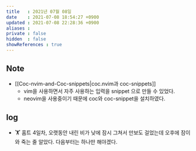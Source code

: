 ```yaml
---
title   : 2021년 07월 08일 
date    : 2021-07-08 18:54:27 +0900
updated : 2021-07-08 22:28:36 +0900
aliases : 
private : false
hidden  : false
showReferences : true
---
```

## Note
- [[Coc-nvim-and-Coc-snippets|coc.nvim과 coc-snippets]]
  - vim을 사용하면서 자주 사용하는 입력을 snippet 으로 만들 수 있었다. 
  - neovim을 사용중이기 때문에 coc와 coc-snippet을 설치하였다.   

## log  
- 🏋️ 홈트 4일차, 오랫동안 내린 비가 낮에 잠시 그쳐서 만보도 걸었는데 오후에 잠이 와 죽는 줄 알았다. 다음부터는 하나만 해야겠다.  
